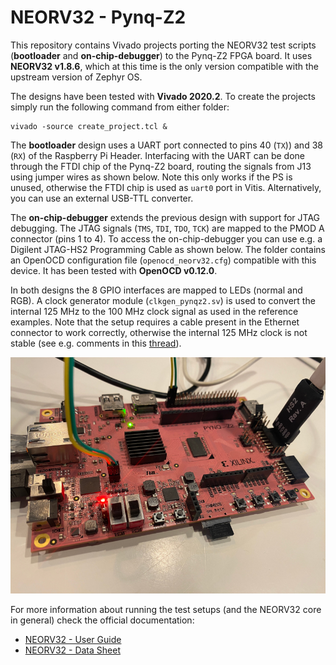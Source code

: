 # NEORV32 - Pynq-Z2

This repository contains Vivado projects porting the NEORV32 test scripts (**bootloader** and **on-chip-debugger**) to the Pynq-Z2 FPGA board. It uses **NEORV32 v1.8.6**, which at this time is the only version compatible with the upstream version of Zephyr OS.

The designs have been tested with **Vivado 2020.2**. To create the projects simply run the following command from either folder:

```
vivado -source create_project.tcl &
```

The **bootloader** design uses a UART port connected to pins 40 (`TX`)) and 38 (`RX`) of the Raspberry Pi Header. Interfacing with the UART can be done through the FTDI chip of the Pynq-Z2 board, routing the signals from J13 using jumper wires as shown below. Note this only works if the PS is unused, otherwise the FTDI chip is used as `uart0` port in Vitis. Alternatively, you can use an external USB-TTL converter.

The **on-chip-debugger** extends the previous design with support for JTAG debugging. The JTAG signals (`TMS`, `TDI`, `TDO`, `TCK`) are mapped to the PMOD A connector (pins 1 to 4). To access the on-chip-debugger you can use e.g. a Digilent JTAG-HS2 Programming Cable as shown below. The folder contains an OpenOCD configuration file (`openocd_neorv32.cfg`) compatible with this device. It has been tested with **OpenOCD v0.12.0**.

In both designs the 8 GPIO interfaces are mapped to LEDs (normal and RGB). A clock generator module (`clkgen_pynqz2.sv`) is used to convert the internal 125 MHz to the 100 MHz clock signal as used in the reference examples. Note that the setup requires a cable present in the Ethernet connector to work correctly, otherwise the internal 125 MHz clock is not stable (see e.g. comments in this [thread](https://www.reddit.com/r/FPGA/comments/xbqphs/tul_pynqz2_zynq_development_board_has_anyone_used/)).

![Pynq-Z2 interfaces](setup.jpg "Pynq-Z2 interfaces")

For more information about running the test setups (and the NEORV32 core in general) check the official documentation:

- [NEORV32 - User Guide](https://stnolting.github.io/neorv32/ug)
- [NEORV32 - Data Sheet](https://stnolting.github.io/neorv32) 